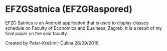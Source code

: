# EFZGSatnica (EFZGRaspored)

EFZG Satnica is an Android application that is used to display classes schedule on Faculty of Economics and Business, Zagreb. It is a
result of my final paper on the said faculty.

Created by Petar-Krešimir Čulina
26/09/2016
